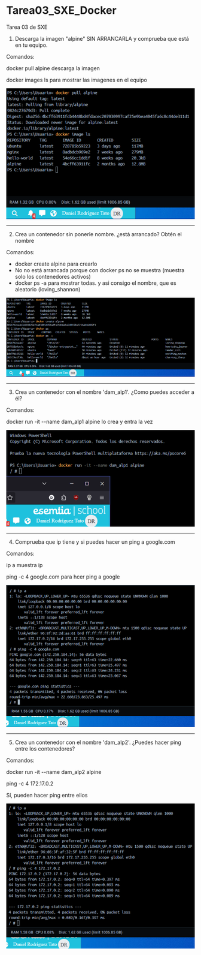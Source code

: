 # Tarea03_SXE_Docker
Tarea 03 de SXE

1. Descarga la imagen "alpine" SIN ARRANCARLA y comprueba que está en tu equipo.

Comandos:

docker pull alpine descarga la imagen

docker images ls para mostrar las imagenes en el equipo

![1.PNG](img%2F1.PNG)

---

2. Crea un contenedor sin ponerle nombre. ¿está arrancado? Obtén el nombre

Comandos:
- docker create alpine para crearlo 
- No no está arrancada porque con docker ps no se muestra (muestra solo los contenedores activos)
- docker ps -a para mostrar todas. y asi consigo el nombre, que es aleatorio (loving_shannon)

![2.PNG](img%2F2.PNG)

---

3. Crea un contenedor con el nombre 'dam_alp1'. ¿Como puedes acceder a él?

Comandos:

docker run -it --name dam_alp1 alpine lo crea y entra la vez

![3.PNG](img%2F3.PNG)

---

4. Comprueba que ip tiene y si puedes hacer un ping a google.com

Comandos:

ip a  muestra ip

ping -c 4 google.com para hcer ping a google

![4.PNG](img%2F4.PNG)

---

5. Crea un contenedor con el nombre 'dam_alp2'. ¿Puedes hacer ping entre los contenedores?

Comandos:

docker run -it --name dam_alp2 alpine

ping -c 4 172.17.0.2

Sí, pueden hacer ping entre ellos

![5.PNG](img%2F5.PNG)